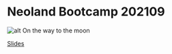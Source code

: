 # Neoland Bootcamp 202109

![alt On the way to the moon](https://media.giphy.com/media/b85mPT4Usz7fq/giphy.gif)

[Slides](https://docs.google.com/presentation/d/1H3brK0rkk53yPohGuaEQVjDH4rzre33sciq5us9FFt8/edit?usp=sharing)